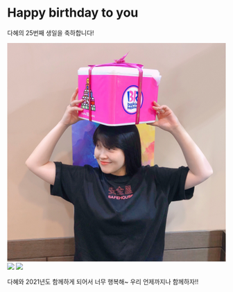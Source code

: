 <meta charset="utf-8">
<h1>Happy birthday to you</h1>
<p>다혜의 25번째 생일을 축하합니다!</p>
<img src="IMG_0041.JPG">
<img src="https://images.chosun.com/resizer/bpXqhZ2VsI3boo0bcctfnRIqGrE=/616x0/smart/cloudfront-ap-northeast-1.images.arcpublishing.com/chosun/NRDOIPSJRIXV5TJMBOLKZVKTUA.jpg">
<img src="https://images.chosun.com/resizer/XQ1iKtWBOPZPO5UjMbG7D9FmwKE=/530x654/smart/cloudfront-ap-northeast-1.images.arcpublishing.com/chosun/QN4KBXOSYCMYBNZIOIJGFAGMNI.jpg">
<p>다혜와 2021년도 함께하게 되어서 너무 행복해~ 우리 언제까지나 함께하자!!</p>

